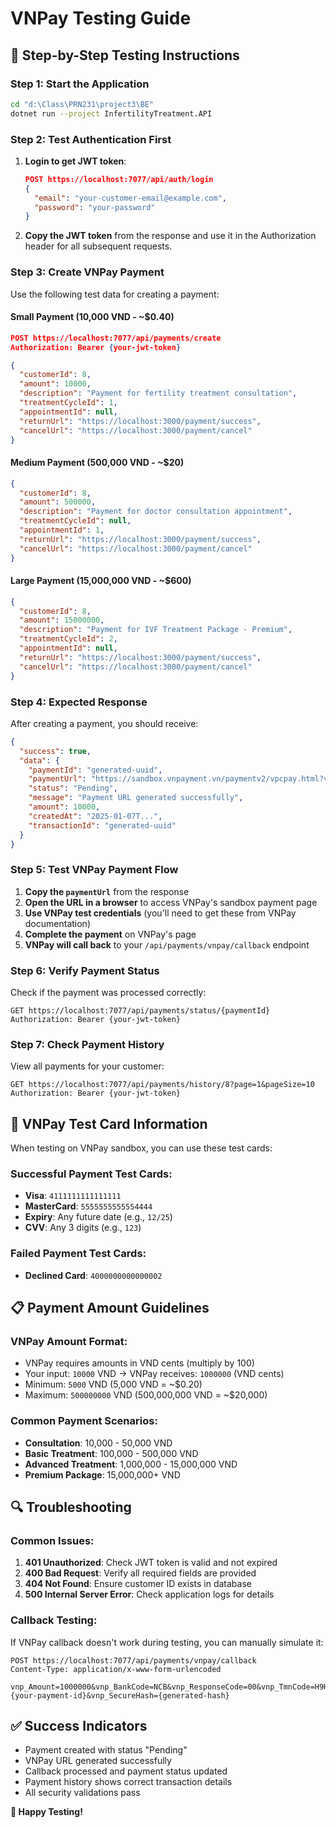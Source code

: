 # VNPay Testing Guide

## 🚀 **Step-by-Step Testing Instructions**

### **Step 1: Start the Application**
```bash
cd "d:\Class\PRN231\project3\BE"
dotnet run --project InfertilityTreatment.API
```

### **Step 2: Test Authentication First**
1. **Login to get JWT token**:
   ```json
   POST https://localhost:7077/api/auth/login
   {
     "email": "your-customer-email@example.com",
     "password": "your-password"
   }
   ```
   
2. **Copy the JWT token** from the response and use it in the Authorization header for all subsequent requests.

### **Step 3: Create VNPay Payment**
Use the following test data for creating a payment:

#### **Small Payment (10,000 VND - ~$0.40)**
```json
POST https://localhost:7077/api/payments/create
Authorization: Bearer {your-jwt-token}

{
  "customerId": 8,
  "amount": 10000,
  "description": "Payment for fertility treatment consultation",
  "treatmentCycleId": 1,
  "appointmentId": null,
  "returnUrl": "https://localhost:3000/payment/success",
  "cancelUrl": "https://localhost:3000/payment/cancel"
}
```

#### **Medium Payment (500,000 VND - ~$20)**
```json
{
  "customerId": 8,
  "amount": 500000,
  "description": "Payment for doctor consultation appointment",
  "treatmentCycleId": null,
  "appointmentId": 1,
  "returnUrl": "https://localhost:3000/payment/success",
  "cancelUrl": "https://localhost:3000/payment/cancel"
}
```

#### **Large Payment (15,000,000 VND - ~$600)**
```json
{
  "customerId": 8,
  "amount": 15000000,
  "description": "Payment for IVF Treatment Package - Premium",
  "treatmentCycleId": 2,
  "appointmentId": null,
  "returnUrl": "https://localhost:3000/payment/success",
  "cancelUrl": "https://localhost:3000/payment/cancel"
}
```

### **Step 4: Expected Response**
After creating a payment, you should receive:
```json
{
  "success": true,
  "data": {
    "paymentId": "generated-uuid",
    "paymentUrl": "https://sandbox.vnpayment.vn/paymentv2/vpcpay.html?vnp_Amount=1000000&...",
    "status": "Pending",
    "message": "Payment URL generated successfully",
    "amount": 10000,
    "createdAt": "2025-01-07T...",
    "transactionId": "generated-uuid"
  }
}
```

### **Step 5: Test VNPay Payment Flow**
1. **Copy the `paymentUrl`** from the response
2. **Open the URL in a browser** to access VNPay's sandbox payment page
3. **Use VNPay test credentials** (you'll need to get these from VNPay documentation)
4. **Complete the payment** on VNPay's page
5. **VNPay will call back** to your `/api/payments/vnpay/callback` endpoint

### **Step 6: Verify Payment Status**
Check if the payment was processed correctly:
```http
GET https://localhost:7077/api/payments/status/{paymentId}
Authorization: Bearer {your-jwt-token}
```

### **Step 7: Check Payment History**
View all payments for your customer:
```http
GET https://localhost:7077/api/payments/history/8?page=1&pageSize=10
Authorization: Bearer {your-jwt-token}
```

## 🧪 **VNPay Test Card Information**

When testing on VNPay sandbox, you can use these test cards:

### **Successful Payment Test Cards:**
- **Visa**: `4111111111111111`
- **MasterCard**: `5555555555554444`
- **Expiry**: Any future date (e.g., `12/25`)
- **CVV**: Any 3 digits (e.g., `123`)

### **Failed Payment Test Cards:**
- **Declined Card**: `4000000000000002`

## 📋 **Payment Amount Guidelines**

### **VNPay Amount Format:**
- VNPay requires amounts in VND cents (multiply by 100)
- Your input: `10000` VND → VNPay receives: `1000000` (VND cents)
- Minimum: `5000` VND (5,000 VND = ~$0.20)
- Maximum: `500000000` VND (500,000,000 VND = ~$20,000)

### **Common Payment Scenarios:**
- **Consultation**: 10,000 - 50,000 VND
- **Basic Treatment**: 100,000 - 500,000 VND  
- **Advanced Treatment**: 1,000,000 - 15,000,000 VND
- **Premium Package**: 15,000,000+ VND

## 🔍 **Troubleshooting**

### **Common Issues:**
1. **401 Unauthorized**: Check JWT token is valid and not expired
2. **400 Bad Request**: Verify all required fields are provided
3. **404 Not Found**: Ensure customer ID exists in database
4. **500 Internal Server Error**: Check application logs for details

### **Callback Testing:**
If VNPay callback doesn't work during testing, you can manually simulate it:
```http
POST https://localhost:7077/api/payments/vnpay/callback
Content-Type: application/x-www-form-urlencoded

vnp_Amount=1000000&vnp_BankCode=NCB&vnp_ResponseCode=00&vnp_TmnCode=H9HN7C0Y&vnp_TransactionStatus=00&vnp_TxnRef={your-payment-id}&vnp_SecureHash={generated-hash}
```

## ✅ **Success Indicators**
- Payment created with status "Pending"
- VNPay URL generated successfully
- Callback processed and payment status updated
- Payment history shows correct transaction details
- All security validations pass

**🎉 Happy Testing!**

